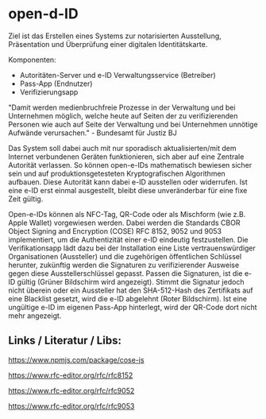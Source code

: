 # open-d-ID
Ziel ist das Erstellen eines Systems zur notarisierten Ausstellung, Präsentation und Überprüfung einer digitalen Identitätskarte. 

Komponenten:
- Autoritäten-Server und e-ID Verwaltungsservice (Betreiber)
- Pass-App (Endnutzer)
- Verifizierungsapp

"Damit werden medienbruchfreie Prozesse in der Verwaltung und bei Unternehmen möglich, welche heute auf Seiten der zu verifizierenden Personen wie auch auf Seite der Verwaltung und bei Unternehmen unnötige Aufwände verursachen." - Bundesamt für Justiz BJ

Das System soll dabei auch mit nur sporadisch aktualisierten/mit dem Internet verbundenen Geräten funktionieren, sich aber auf eine Zentrale Autorität verlassen. So können open-e-IDs mathematisch bewiesen sicher sein und auf produktionsgetesteten Kryptografischen Algorithmen aufbauen. Diese Autorität kann dabei e-ID ausstellen oder widerrufen. Ist eine e-ID erst einmal ausgestellt, bleibt diese unveränderbar für eine fixe Zeit gültig.

Open-e-IDs können als NFC-Tag, QR-Code oder als Mischform (wie z.B. Apple Wallet) vorgewiesen werden. Dabei werden die Standards CBOR Object Signing and Encryption (COSE) RFC 8152, 9052 und 9053 implementiert, um die Authentizität einer e-ID eindeutig festzustellen. Die Verifikationsapp lädt dazu bei der Installation eine Liste vertrauenswürdiger Organisationen (Aussteller) und die zugehörigen öffentlichen Schlüssel herunter, zukünftig werden die Signaturen zu verifizierender Ausweise gegen diese Ausstellerschlüssel gepasst. Passen die Signaturen, ist die e-ID gültig (Grüner Bildschirm wird angezeigt). Stimmt die Signatur jedoch nicht überein oder ein Aussteller hat den SHA-512-Hash des Zertifikats auf eine Blacklist gesetzt, wird die e-ID abgelehnt (Roter Bildschirm). Ist eine ungültige e-ID im eigenen Pass-App hinterlegt, wird der QR-Code dort nicht mehr angezeigt.


## Links / Literatur / Libs:
https://www.npmjs.com/package/cose-js

https://www.rfc-editor.org/rfc/rfc8152

https://www.rfc-editor.org/rfc/rfc9052

https://www.rfc-editor.org/rfc/rfc9053


